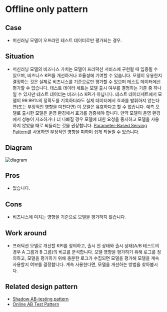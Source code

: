 # Offline only pattern

## Case
- 머신러닝 모델이 오프라인 테스트 데이터로만 평가되는 경우.

## Situation
- 머신러닝 모델의 비즈니스 가치는 모델이 프러덕션 서비스에 구현될 때 입증될 수 있으며, 비즈니스 KPI를 개선하거나 효율성에 기여할 수 있습니다. 모델이 유용한지 결정하는 것은 실제로 비즈니스를 기준으로만 평가할 수 있으며 테스트 데이터에선 평가할 수 없습니다. 테스트 데이터 세트는 모델 출시 여부를 결정하는 기준 중 하나일 수 있지만 테스트 데이터는 비즈니스 KPI가 아닙니다. 테스트 데이터세트에서 모델이 99.99%의 정확도를 기록하더라도 실제 데이터에서 효과를 발휘하지 않는다면(또는 부정적인 영향을 미친다면) 이 모델은 유효하다고 할 수 없습니다. 예측 모델로 출시한 모델은 운영 환경에서 효과를 검증해야 합니다. 만약 모델이 운영 환경에서 성능이 저조하거나 더 나빠질 경우 모델에 대한 요청을 중지하고 모델을 사용하지 않았을 때로 되돌리는 것을 권장합니다. [Parameter-Based Serving Pattern](../../../Operation-patterns/Parameter-based-serving-pattern/design_ko.md)를 사용하면 부정적인 영향을 피하며 쉽게 되돌릴 수 있습니다. 

## Diagram
![diagram](diagram.png)


## Pros
- 없습니다.

## Cons
- 비즈니스에 미치는 영향을 기준으로 모델을 평가하지 않습니다.

## Work around
- 프러덕션 모델로 개선할 KPI를 정의하고, 출시 전 상태와 출시 상태(A/B 테스트의 경우 A 그룹과 B 그룹)의 비교를 분석합니다. 모델 영향을 평가하기 위해 로그를 정의하고, 모델을 평가하기 위해 충분한 로그가 수집되면 모델을 평가해 모델을 계속 사용할지 여부를 결정합니다. 계속 사용한다면, 모델을 개선하는 방법을 찾아봅시다.

## Related design pattern
- [Shadow AB-testing pattern](./../../Shadow-ab-test-pattern/design_ko.md)
- [Online AB Test Pattern](./../../Online-ab-test-pattern/design_ko.md)
